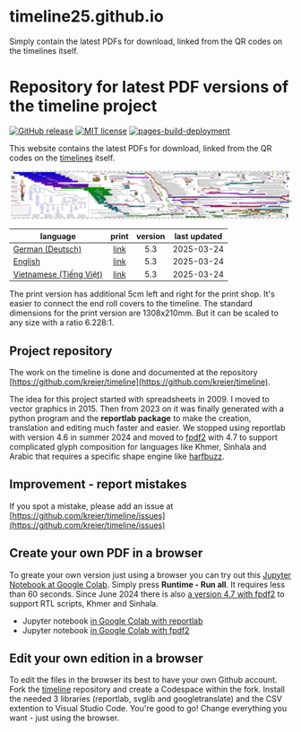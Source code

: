 # timeline25.github.io
Simply contain the latest PDFs for download, linked from the QR codes on the timelines itself.

# Repository for latest PDF versions of the timeline project

[![GitHub release](https://img.shields.io/github/release/timeline25/timeline25.github.io.svg)](https://GitHub.com/timeline25/timeline25.github.io/releases/)
[![MIT license](https://img.shields.io/github/license/timeline25/timeline25.github.io)](https://kreier.mit-license.org/)
[![pages-build-deployment](https://github.com/timeline25/timeline25.github.io/actions/workflows/pages/pages-build-deployment/badge.svg)](https://github.com/timeline25/timeline25.github.io/actions/workflows/pages/pages-build-deployment)

This website contains the latest PDFs for download, linked from the QR codes on the [timelines](https://github.com/kreier/timeline) itself.

![timeline 5.10](https://raw.githubusercontent.com/timeline25/timeline25.github.io/refs/heads/main/test/timeline20251007_v5.10.png)

| language                                                                |                   print                                     | version | last updated |
|-------------------------------------------------------------------------|:-----------------------------------------------------------:|:-------:|:------------:|
| [German (Deutsch)](https://timeline25.github.io/timeline_de.pdf)        | [link](https://timeline25.github.io/timeline_de_print.pdf)  |   5.3   |  2025-03-24  |
| [English](https://timeline25.github.io/timeline_en.pdf)                 | [link](https://timeline25.github.io/timeline_en_print.pdf)  |   5.3   |  2025-03-24  |
| [Vietnamese (Tiếng Việt)](https://timeline25.github.io/timeline_vi.pdf) | [link](https://timeline25.github.io/timeline_vi_print.pdf)  |   5.3   |  2025-03-24  |

The print version has additional 5cm left and right for the print shop. It's easier to connect the end roll covers to the timeline. The standard dimensions for the print version are 1308x210mm. But it can be scaled to any size with a ratio 6.228:1. 

## Project repository

The work on the timeline is done and documented at the repository [https://github.com/kreier/timeline](https://github.com/kreier/timeline).

The idea for this project started with spreadsheets in 2009. I moved to vector graphics in 2015. Then from 2023 on it was finally generated with a python program and the __reportlab package__ to make the creation, translation and editing much faster and easier. We stopped using reportlab with version 4.6 in summer 2024 and moved to [fpdf2](https://py-pdf.github.io/fpdf2/index.html) with 4.7 to support complicated glyph composition for languages like Khmer, Sinhala and Arabic that requires a specific shape engine like [harfbuzz](https://github.com/harfbuzz/harfbuzz).

## Improvement - report mistakes

If you spot a mistake, please add an issue at [https://github.com/kreier/timeline/issues](https://github.com/kreier/timeline/issues)

## Create your own PDF in a browser

To greate your own version just using a browser you can try out this [Jupyter Notebook at Google Colab](https://colab.research.google.com/drive/1G0z6jKIs_B_Md_y6Wen108Keo5WazalZ?usp=sharing). Simply press __Runtime - Run all__. It requires less than 60 seconds. Since June 2024 there is also [a version 4.7 with fpdf2](https://colab.research.google.com/drive/1WbLz2Gz775j0bSFPHdQihAkub3wltAof?usp=sharing) to support RTL scripts, Khmer and Sinhala.

- Jupyter notebook [in Google Colab with reportlab](https://colab.research.google.com/drive/1G0z6jKIs_B_Md_y6Wen108Keo5WazalZ?usp=sharing)
- Jupyter notebook [in Google Colab with fpdf2](https://colab.research.google.com/drive/1WbLz2Gz775j0bSFPHdQihAkub3wltAof?usp=sharing)

## Edit your own edition in a browser

To edit the files in the browser its best to have your own Github account. Fork the [timeline](https://github.com/kreier/timeline) repository and create a Codespace within the fork. Install the needed 3 libraries (reportlab, svglib and googletranslate) and the CSV extention to Visual Studio Code. You're good to go! Change everything you want - just using the browser.
